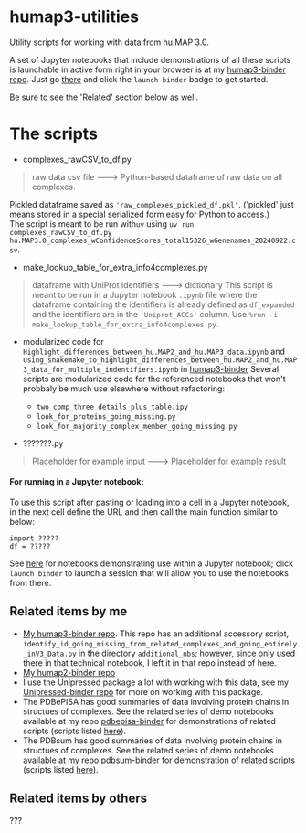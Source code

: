 # humap3-utilities

Utility scripts for working with data from hu.MAP 3.0.

A set of Jupyter notebooks that include demonstrations of all these scripts is launchable in active form right in your browser is at my [humap3-binder repo](https://github.com/fomightez/humap3-binder). Just go [there](https://github.com/fomightez/pdbepisa-binder) and click the `launch binder` badge to get started.

Be sure to see the 'Related' section below as well.


# The scripts

* complexes_rawCSV_to_df.py
> raw data csv file ---> Python-based dataframe of raw data on all complexes.

   Pickled dataframe saved as `'raw_complexes_pickled_df.pkl'`. ('pickled' just means stored in a special serialized form easy for Python to access.)  
   The script is meant to be run with`uv` using  `uv run complexes_rawCSV_to_df.py hu.MAP3.0_complexes_wConfidenceScores_total15326_wGenenames_20240922.csv`.

* make_lookup_table_for_extra_info4complexes.py
> dataframe with UniProt identifiers  ---> dictionary
This script is meant to be run in a Jupyter notebook `.ipynb` file where the dataframe containing the identifiers is already defined as `df_expanded` and the identifiers are in the `'Uniprot_ACCs'` column. Use `%run -i make_lookup_table_for_extra_info4complexes.py`.

* modularized code for `Highlight_differences_between_hu.MAP2_and_hu.MAP3_data.ipynb` and `Using_snakemake_to_highlight_differences_between_hu.MAP2_and_hu.MAP3_data_for_multiple_indentifiers.ipynb` in [humap3-binder](https://github.com/fomightez/humap3-binder)
Several scripts are modularized code for the referenced notebooks that won't probbaly be much use elsewhere without refactoring:
   - `two_comp_three_details_plus_table.ipy`
   - `look_for_proteins_going_missing.py`
   - `look_for_majority_complex_member_going_missing.py`

* ???????.py
> Placeholder for example input ---> Placeholder for example result


#### For running in a Jupyter notebook:

To use this script after pasting or loading into a cell in a Jupyter notebook, in the next cell define the URL and then call the main function similar to below:
```
import ?????
df = ?????
```
See [here](https://github.com/fomightez/humap3-binder) for notebooks demonstrating use within a Jupyter notebook; click `launch binder` to launch a session that will allow you to use the notebooks from there.


Related items by me
-------------------
- [My humap3-binder repo](https://github.com/fomightez/humap3-binder). This repo has an additional accessory script, `identify_id_going_missing_from_related_complexes_and_going_entirely_inV3_Data.py` in the directory `additional_nbs`; however, since only used there in that technical notebook, I left it in that repo instead of here.
- [My humap2-binder repo](https://github.com/fomightez/humap3-binder)
- I use the Unipressed package a lot with working with this data, see my [Unipressed-binder repo](https://github.com/fomightez/Unipressed-binder) for more on working with this package.
- The PDBePISA has good summaries of data involving protein chains in structues of complexes. See the related series of demo notebooks available at my repo [pdbepisa-binder](https://github.com/fomightez/pdbepisa-binder) for demonstrations of related scripts (scripts listed [here](https://github.com/fomightez/structurework/tree/master/pdbepisa-utilities)).
- The PDBsum has good summaries of data involving protein chains in structues of complexes. See the related series of demo notebooks available at my repo [pdbsum-binder](https://github.com/fomightez/pdbsum-binder) for demonstration of related scripts (scripts listed [here](https://github.com/fomightez/structurework/tree/master/pdbsum-utilities)).

## Related items by others

???
